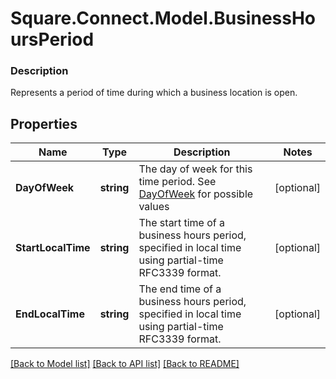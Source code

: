 # Square.Connect.Model.BusinessHoursPeriod

### Description

 Represents a period of time during which a business location is open.

## Properties

Name | Type | Description | Notes
------------ | ------------- | ------------- | -------------
**DayOfWeek** | **string** | The day of week for this time period. See [DayOfWeek](#type-dayofweek) for possible values | [optional] 
**StartLocalTime** | **string** | The start time of a business hours period, specified in local time using partial-time RFC3339 format. | [optional] 
**EndLocalTime** | **string** | The end time of a business hours period, specified in local time using partial-time RFC3339 format. | [optional] 



[[Back to Model list]](../README.md#documentation-for-models) [[Back to API list]](../README.md#documentation-for-api-endpoints) [[Back to README]](../README.md)

